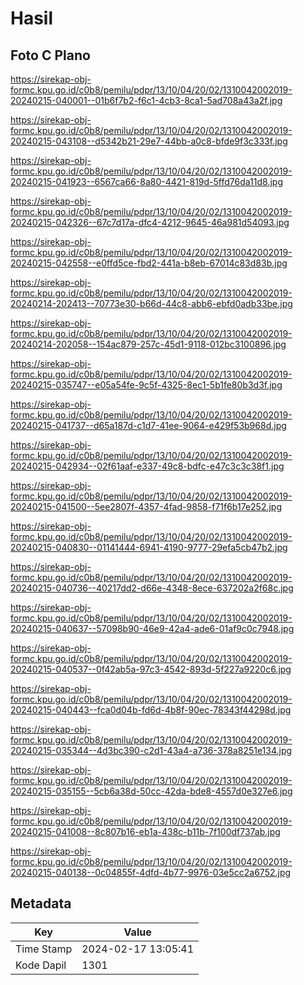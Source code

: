 # Hasil

## Foto C Plano

https://sirekap-obj-formc.kpu.go.id/c0b8/pemilu/pdpr/13/10/04/20/02/1310042002019-20240215-040001--01b6f7b2-f6c1-4cb3-8ca1-5ad708a43a2f.jpg

https://sirekap-obj-formc.kpu.go.id/c0b8/pemilu/pdpr/13/10/04/20/02/1310042002019-20240215-043108--d5342b21-29e7-44bb-a0c8-bfde9f3c333f.jpg

https://sirekap-obj-formc.kpu.go.id/c0b8/pemilu/pdpr/13/10/04/20/02/1310042002019-20240215-041923--6567ca66-8a80-4421-819d-5ffd76da11d8.jpg

https://sirekap-obj-formc.kpu.go.id/c0b8/pemilu/pdpr/13/10/04/20/02/1310042002019-20240215-042326--67c7d17a-dfc4-4212-9645-46a981d54093.jpg

https://sirekap-obj-formc.kpu.go.id/c0b8/pemilu/pdpr/13/10/04/20/02/1310042002019-20240215-042558--e0ffd5ce-fbd2-441a-b8eb-67014c83d83b.jpg

https://sirekap-obj-formc.kpu.go.id/c0b8/pemilu/pdpr/13/10/04/20/02/1310042002019-20240214-202413--70773e30-b66d-44c8-abb6-ebfd0adb33be.jpg

https://sirekap-obj-formc.kpu.go.id/c0b8/pemilu/pdpr/13/10/04/20/02/1310042002019-20240214-202058--154ac879-257c-45d1-9118-012bc3100896.jpg

https://sirekap-obj-formc.kpu.go.id/c0b8/pemilu/pdpr/13/10/04/20/02/1310042002019-20240215-035747--e05a54fe-9c5f-4325-8ec1-5b1fe80b3d3f.jpg

https://sirekap-obj-formc.kpu.go.id/c0b8/pemilu/pdpr/13/10/04/20/02/1310042002019-20240215-041737--d65a187d-c1d7-41ee-9064-e429f53b968d.jpg

https://sirekap-obj-formc.kpu.go.id/c0b8/pemilu/pdpr/13/10/04/20/02/1310042002019-20240215-042934--02f61aaf-e337-49c8-bdfc-e47c3c3c38f1.jpg

https://sirekap-obj-formc.kpu.go.id/c0b8/pemilu/pdpr/13/10/04/20/02/1310042002019-20240215-041500--5ee2807f-4357-4fad-9858-f71f6b17e252.jpg

https://sirekap-obj-formc.kpu.go.id/c0b8/pemilu/pdpr/13/10/04/20/02/1310042002019-20240215-040830--01141444-6941-4190-9777-29efa5cb47b2.jpg

https://sirekap-obj-formc.kpu.go.id/c0b8/pemilu/pdpr/13/10/04/20/02/1310042002019-20240215-040736--40217dd2-d66e-4348-8ece-637202a2f68c.jpg

https://sirekap-obj-formc.kpu.go.id/c0b8/pemilu/pdpr/13/10/04/20/02/1310042002019-20240215-040637--57098b90-46e9-42a4-ade6-01af9c0c7948.jpg

https://sirekap-obj-formc.kpu.go.id/c0b8/pemilu/pdpr/13/10/04/20/02/1310042002019-20240215-040537--0f42ab5a-97c3-4542-893d-5f227a9220c6.jpg

https://sirekap-obj-formc.kpu.go.id/c0b8/pemilu/pdpr/13/10/04/20/02/1310042002019-20240215-040443--fca0d04b-fd6d-4b8f-90ec-78343f44298d.jpg

https://sirekap-obj-formc.kpu.go.id/c0b8/pemilu/pdpr/13/10/04/20/02/1310042002019-20240215-035344--4d3bc390-c2d1-43a4-a736-378a8251e134.jpg

https://sirekap-obj-formc.kpu.go.id/c0b8/pemilu/pdpr/13/10/04/20/02/1310042002019-20240215-035155--5cb6a38d-50cc-42da-bde8-4557d0e327e6.jpg

https://sirekap-obj-formc.kpu.go.id/c0b8/pemilu/pdpr/13/10/04/20/02/1310042002019-20240215-041008--8c807b16-eb1a-438c-b11b-7f100df737ab.jpg

https://sirekap-obj-formc.kpu.go.id/c0b8/pemilu/pdpr/13/10/04/20/02/1310042002019-20240215-040138--0c04855f-4dfd-4b77-9976-03e5cc2a6752.jpg


## Metadata

| Key        | Value               |
| ---------- | ------------------- |
| Time Stamp | 2024-02-17 13:05:41 |
| Kode Dapil | 1301                |



